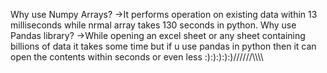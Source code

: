 Why use Numpy Arrays?
->It performs operation on existing data within 13 milliseconds while nrmal array takes 130 seconds in python.
Why use Pandas library?
->While opening an excel sheet or any sheet containing billions of data it takes some time but if u use pandas in python then it can open
the contents within seconds or even less
:):):):):)//////\\\\\\\\
